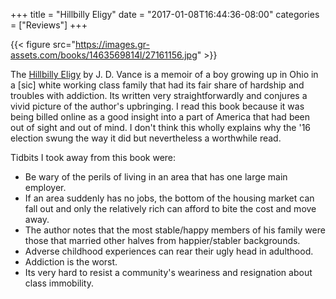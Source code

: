 +++
title = "Hillbilly Eligy"
date = "2017-01-08T16:44:36-08:00"
categories = ["Reviews"]
+++

{{< figure src="https://images.gr-assets.com/books/1463569814l/27161156.jpg" >}}

The [Hillbilly Eligy](https://www.amazon.com/Hillbilly-Elegy-Memoir-Family-Culture/dp/0062300547) by J. D. Vance is a memoir of a boy growing up in Ohio in a [sic] white working class family that had its fair share of hardship and troubles with addiction. Its written very straightforwardly and conjures a vivid picture of the author's upbringing. I read this book because it was being billed online as a good insight into a part of America that had been out of sight and out of mind. I don't think this wholly explains why the '16 election swung the way it did but nevertheless a worthwhile read.

Tidbits I took away from this book were:

- Be wary of the perils of living in an area that has one large main employer.
- If an area suddenly has no jobs, the bottom of the housing market can fall out and only the relatively rich can afford to bite the cost and move away.
- The author notes that the most stable/happy members of his family were those that married other halves from happier/stabler backgrounds.
- Adverse childhood experiences can rear their ugly head in adulthood.
- Addiction is the worst.
- Its very hard to resist a community's weariness and resignation about class immobility.
